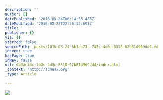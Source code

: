 ```yaml
---
description: ''
author: []
datePublished: '2016-08-24T00:14:55.483Z'
dateModified: '2016-08-23T22:56:12.691Z'
title: ''
publisher: {}
via: {}
starred: false
sourcePath: _posts/2016-08-24-6b3ae73c-743c-4d8c-8318-62b81d969dd4.md
inFeed: true
hasPage: true
inNav: false
url: 6b3ae73c-743c-4d8c-8318-62b81d969dd4/index.html
_context: 'http://schema.org'
_type: Article

---
```

![](https://the-grid-user-content.s3-us-west-2.amazonaws.com/1330af1c-138e-4896-8aa3-f200a6fd268c.png)